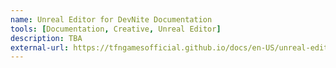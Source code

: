 ```yaml
---
name: Unreal Editor for DevNite Documentation
tools: [Documentation, Creative, Unreal Editor]
description: TBA
external-url: https://tfngamesofficial.github.io/docs/en-US/unreal-editor/
---
```

